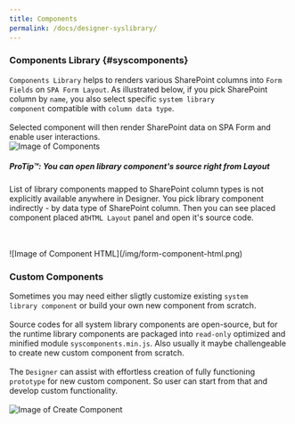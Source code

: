 ```yaml
---
title: Components
permalink: /docs/designer-syslibrary/
---
```


### Components Library {#syscomponents}
<code>Components Library</code> helps to renders various SharePoint columns into <code>Form Fields</code> on <code>SPA Form Layout</code>. As illustrated below, if you pick SharePoint column by <code>name</code>, you also select specific <code>system library component</code> compatible with <code>column data type</code>.
<br/>
<br/>
Selected component will then render SharePoint data on SPA Form and enable user interactions.   
![Image of Components](/img/form-components.gif)
<div class="note">
  <h5>ProTip™: You can open library component's source right from Layout</h5>
  <p>
    List of library components mapped to SharePoint column types is not explicitly available anywhere in Designer.
    You pick library component indirectly - by data type of SharePoint column. Then you can see placed component placed at<code>HTML Layout</code> panel and open it's source code. 
  </p>
</div>



<br/>
<br/> 
![Image of Component HTML](/img/form-component-html.png)


### Custom Components
Sometimes you may need either sligtly customize existing <code>system library component</code> or build your own new component from scratch. 
<br/>
<br/>
Source codes for all system library components are open-source, but for the runtime library components are packaged into <code>read-only</code> optimized and minified module <code>syscomponents.min.js</code>. Also usually it maybe challengeable to create new custom component from scratch.
<br/>
<br/>
The <code>Designer</code> can assist with effortless creation of fully functioning <code>prototype</code> for new custom component. So user can start from that and develop custom functionality.
<br/>
<br/>
![Image of Create Component](/img/createcomp.gif)

